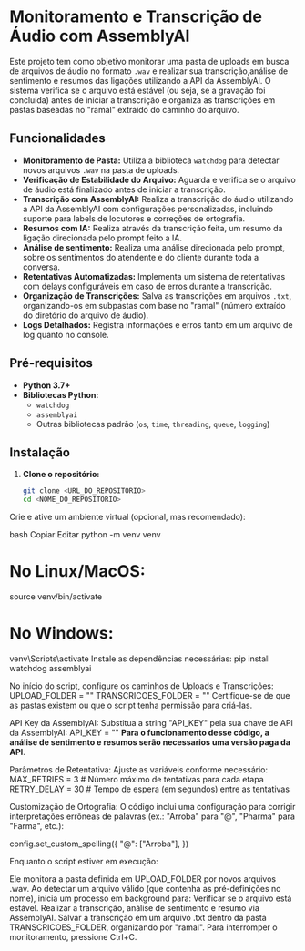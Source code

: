 # Monitoramento e Transcrição de Áudio com AssemblyAI

Este projeto tem como objetivo monitorar uma pasta de uploads em busca de arquivos de áudio no formato `.wav` e realizar sua transcrição,análise de sentimento e resumos das ligações utilizando a API da AssemblyAI. O sistema verifica se o arquivo está estável (ou seja, se a gravação foi concluída) antes de iniciar a transcrição e organiza as transcrições em pastas baseadas no "ramal" extraído do caminho do arquivo.

## Funcionalidades

- **Monitoramento de Pasta:** Utiliza a biblioteca `watchdog` para detectar novos arquivos `.wav` na pasta de uploads.
- **Verificação de Estabilidade do Arquivo:** Aguarda e verifica se o arquivo de áudio está finalizado antes de iniciar a transcrição.
- **Transcrição com AssemblyAI:** Realiza a transcrição do áudio utilizando a API da AssemblyAI com configurações personalizadas, incluindo suporte para labels de locutores e correções de ortografia.
- **Resumos com IA:** Realiza através da transcrição feita, um resumo da ligação direcionada pelo prompt feito a IA.
- **Análise de sentimento:** Realiza uma análise direcionada pelo prompt, sobre os sentimentos do atendente e do cliente durante toda a conversa.
- **Retentativas Automatizadas:** Implementa um sistema de retentativas com delays configuráveis em caso de erros durante a transcrição.
- **Organização de Transcrições:** Salva as transcrições em arquivos `.txt`, organizando-os em subpastas com base no "ramal" (número extraído do diretório do arquivo de áudio).
- **Logs Detalhados:** Registra informações e erros tanto em um arquivo de log quanto no console.

## Pré-requisitos

- **Python 3.7+**
- **Bibliotecas Python:**
  - `watchdog`
  - `assemblyai`
  - Outras bibliotecas padrão (`os`, `time`, `threading`, `queue`, `logging`)

## Instalação

1. **Clone o repositório:**

   ```bash
   git clone <URL_DO_REPOSITORIO>
   cd <NOME_DO_REPOSITORIO>
Crie e ative um ambiente virtual (opcional, mas recomendado):

bash
Copiar
Editar
python -m venv venv
# No Linux/MacOS:
source venv/bin/activate
# No Windows:
venv\Scripts\activate
Instale as dependências necessárias:
pip install watchdog assemblyai


No início do script, configure os caminhos de Uploads e Transcrições:
UPLOAD_FOLDER = ""
TRANSCRICOES_FOLDER = ""
Certifique-se de que as pastas existem ou que o script tenha permissão para criá-las.

API Key da AssemblyAI:
Substitua a string "API_KEY" pela sua chave de API da AssemblyAI:
API_KEY = ""
**Para o funcionamento desse código, a análise de sentimento e resumos serão necessarios uma versão paga da API**.

Parâmetros de Retentativa:
Ajuste as variáveis conforme necessário:
MAX_RETRIES = 3      # Número máximo de tentativas para cada etapa
RETRY_DELAY = 30     # Tempo de espera (em segundos) entre as tentativas

Customização de Ortografia:
O código inclui uma configuração para corrigir interpretações errôneas de palavras (ex.: "Arroba" para "@", "Pharma" para "Farma", etc.):

config.set_custom_spelling({
    "@": ["Arroba"],
})

Enquanto o script estiver em execução:

Ele monitora a pasta definida em UPLOAD_FOLDER por novos arquivos .wav.
Ao detectar um arquivo válido (que contenha as pré-definições no nome), inicia um processo em background para:
Verificar se o arquivo está estável.
Realizar a transcrição, análise de sentimento e resumo via AssemblyAI.
Salvar a transcrição em um arquivo .txt dentro da pasta TRANSCRICOES_FOLDER, organizando por "ramal".
Para interromper o monitoramento, pressione Ctrl+C.
